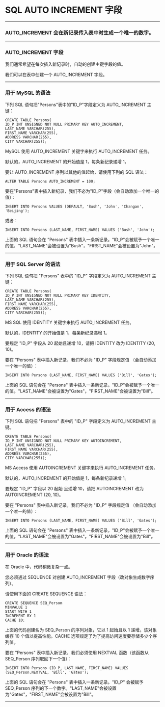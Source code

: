 # SQL AUTO INCREMENT 字段

---
### AUTO_INCREMENT 会在新记录传入表中时生成一个唯一的数字。

---
### AUTO_INCREMENT 字段

我们通常希望在每次插入新记录时，自动的创建主键字段的值。

我们可以在表中创建一个 AUTO_INCREMENT 字段。

---
### 用于 MySQL 的语法

下列 SQL 语句把"Persons"表中的"ID_P"字段定义为 AUTO_INCREMENT 主键：

```
CREATE TABLE Persons(
ID_P INT UNSIGNED NOT NULL PRIMARY KEY AUTO_INCREMENT,
LAST_NAME VARCHAR(255),
FIRST_NAME VARCHAR(255),
ADDRESS VARCHAR(255),
CITY VARCHAR(255));
```

MySQL 使用 AUTO_INCREMENT 关键字来执行 AUTO_INCREMENT 任务。

默认的，AUTO_INCREMENT 的开始值是 1，每条新纪录递增 1。

要让 AUTO_INCREMENT 序列以其他的值起始，请使用下列的 SQL 语法：

```
ALTER TABLE Persons AUTO_INCREMENT = 100;
```

要在"Persons"表中插入新纪录，我们不必为"ID_P"字段（会自动添加一个唯一的值）：

```
INSERT INTO Persons VALUES (DEFAULT, 'Bush', 'John', 'Changan', 'Beijing');
```

或者：

```
INSERT INTO Persons (LAST_NAME, FIRST_NAME) VALUES ('Bush', 'John');
```

上面的 SQL 语句会在 "Persons" 表中插入一条新记录。"ID_P"会被赋予一个唯一的值，"LAST_NAME"会被设置为"Bush"，"FIRST_NAME"会被设置为"John"。

---
### 用于 SQL Server 的语法

下列 SQL 语句把 "Persons" 表中的 "ID_P" 字段定义为 AUTO_INCREMENT 主键：

```
CREATE TABLE Persons(
ID_P INT UNSIGNED NOT NULL PRIMARY KEY IDENTITY,
LAST_NAME VARCHAR(255),
FIRST_NAME VARCHAR(255),
ADDRESS VARCHAR(255),
CITY VARCHAR(255));
```

MS SQL 使用 IDENTITY 关键字来执行 AUTO_INCREMENT 任务。

默认的，IDENTITY 的开始值是 1，每条新纪录递增 1。

要规定 "ID_P" 字段从 20 起始且递增 10，请把 IDENTITY 改为 IDENTITY (20, 10)。

要在 "Persons" 表中插入新记录，我们不必为 "ID_P" 字段规定值 （会自动添加一个唯一的值）：

```
INSERT INTO Persons (LAST_NAME, FIRST_NAME) VALUES ('Bill', 'Gates');
```

上面的 SQL 语句会在 "Persons" 表中插入一条新记录。"ID_P"会被赋予一个唯一的值。"LAST_NAME"会被设置为"Gates"，"FIRST_NAME"会被设置为"Bill"。

---
### 用于 Access 的语法

下列 SQL 语句把 "Persons" 表中的 "ID_P" 字段定义为 AUTO_INCREMENT 主键。

```
CREATE TABLE Persons(
ID_P INT UNSIGNED NOT NULL PRIMARY KEY AUTOINCREMENT,
LAST_NAME VARCHAR(255),
FIRST_NAME VARCHAR(255),
ADDRESS VARCHAR(255),
CITY VARCHAR(255));
```

MS Access 使用 AUTOINCREMENT 关键字来执行 AUTO_INCREMENT 任务。

默认的，AUTO_INCREMENT 的开始值是 1，每条新纪录递增 1。

要规定 "ID_P" 字段以 20 起始 且递增 10，请把 AUTOINCREMENT 改为 AUTOINCREMENT (20, 10)。

要在 "Persons" 表中插入新记录，我们不必为 "ID_P" 字段规定值 （会自动添加一个唯一的值）：

```
INSERT INTO Persons (LAST_NAME, FIRST_NAME) VALUES ('Bill', 'Gates');
```

上面的 SQL 语句会在 "Persons" 表中插入一条新记录。"ID_P"会被赋予一个唯一的值。"LAST_NAME"会被设置为"Gates"，"FIRST_NAME"会被设置为"Bill"。

---
### 用于 Oracle 的语法

在 Oracle 中，代码稍微复杂一点。

您必须通过 SEQUENCE 对创建 AUTO_INCREMENT 字段（改对象生成数字序列）。

请使用下面的 CREATE SEQUENCE 语法：

```
CREATE SEQUENCE SEQ_Person
MINVALUE 1
START WITH 1
INCREMENT BY 1
CACHE 10;
```

上面的代码创建名为 SEQ_Person 的序列对象，它以 1 起始且以 1 递增。该对象缓存 10 个值以提高性能。CACHE 选项规定了为了提高访问速度要存储多少个序列值。

要在 "Persons" 表中插入新记录，我们必须使用 NEXTVAL 函数（该函数从 SEQ_Person 序列取回下一个值）：

```
INSERT INTO Persons (ID_P, LAST_NAME, FIRST_NAME) VALUES (SEQ_Person.NEXTVAL, 'Bill', 'Gates');
```

上面的 SQL 语句会在 "Persons" 表中插入一条新记录。"ID_P" 会被赋予 SEQ_Person 序列的下一个数字。"LAST_NAME"会被设置为"Gates"，"FIRST_NAME"会被设置为"Bill"。

---
